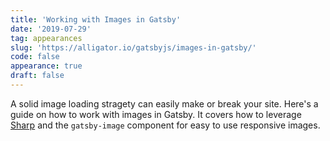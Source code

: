 ```yaml
---
title: 'Working with Images in Gatsby'
date: '2019-07-29'
tag: appearances
slug: 'https://alligator.io/gatsbyjs/images-in-gatsby/'
code: false
appearance: true
draft: false
---
```


A solid image loading stragety can easily make or break your site. Here's a guide on how to work with images in Gatsby. It covers how to leverage [Sharp](https://github.com/lovell/sharp) and the `gatsby-image` component for easy to use responsive images.